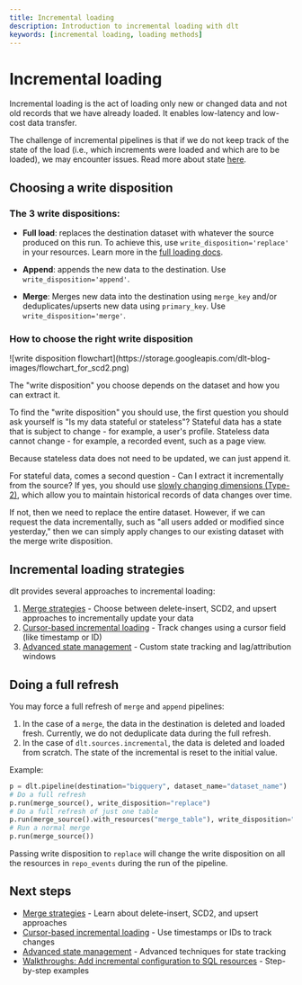 ```yaml
---
title: Incremental loading
description: Introduction to incremental loading with dlt
keywords: [incremental loading, loading methods]
---
```


# Incremental loading

Incremental loading is the act of loading only new or changed data and not old records that we have already loaded. It enables low-latency and low-cost data transfer.

The challenge of incremental pipelines is that if we do not keep track of the state of the load (i.e., which increments were loaded and which are to be loaded), we may encounter issues. Read more about state [here](state.md).

## Choosing a write disposition

### The 3 write dispositions:

- **Full load**: replaces the destination dataset with whatever the source produced on this run. To achieve this, use `write_disposition='replace'` in your resources. Learn more in the [full loading docs](./full-loading.md).

- **Append**: appends the new data to the destination. Use `write_disposition='append'`.

- **Merge**: Merges new data into the destination using `merge_key` and/or deduplicates/upserts new data using `primary_key`. Use `write_disposition='merge'`.

### How to choose the right write disposition

<div style={{textAlign: 'center'}}>
![write disposition flowchart](https://storage.googleapis.com/dlt-blog-images/flowchart_for_scd2.png)
</div>

The "write disposition" you choose depends on the dataset and how you can extract it.

To find the "write disposition" you should use, the first question you should ask yourself is "Is my data stateful or stateless"? Stateful data has a state that is subject to change - for example, a user's profile. Stateless data cannot change - for example, a recorded event, such as a page view.

Because stateless data does not need to be updated, we can just append it.

For stateful data, comes a second question - Can I extract it incrementally from the source? If yes, you should use [slowly changing dimensions (Type-2)](./merge-strategies.md#scd2-strategy), which allow you to maintain historical records of data changes over time.

If not, then we need to replace the entire dataset. However, if we can request the data incrementally, such as "all users added or modified since yesterday," then we can simply apply changes to our existing dataset with the merge write disposition.

## Incremental loading strategies

dlt provides several approaches to incremental loading:

1. [Merge strategies](./merge-strategies.md) - Choose between delete-insert, SCD2, and upsert approaches to incrementally update your data
2. [Cursor-based incremental loading](./cursor-incremental.md) - Track changes using a cursor field (like timestamp or ID)
3. [Advanced state management](./advanced-state.md) - Custom state tracking and lag/attribution windows

## Doing a full refresh

You may force a full refresh of `merge` and `append` pipelines:

1. In the case of a `merge`, the data in the destination is deleted and loaded fresh. Currently, we do not deduplicate data during the full refresh.
2. In the case of `dlt.sources.incremental`, the data is deleted and loaded from scratch. The state of the incremental is reset to the initial value.

Example:

```py
p = dlt.pipeline(destination="bigquery", dataset_name="dataset_name")
# Do a full refresh
p.run(merge_source(), write_disposition="replace")
# Do a full refresh of just one table
p.run(merge_source().with_resources("merge_table"), write_disposition="replace")
# Run a normal merge
p.run(merge_source())
```

Passing write disposition to `replace` will change the write disposition on all the resources in
`repo_events` during the run of the pipeline.

## Next steps

- [Merge strategies](./merge-strategies.md) - Learn about delete-insert, SCD2, and upsert approaches
- [Cursor-based incremental loading](./cursor-incremental.md) - Use timestamps or IDs to track changes
- [Advanced state management](./advanced-state.md) - Advanced techniques for state tracking
- [Walkthroughs: Add incremental configuration to SQL resources](../walkthroughs/add-incremental-configuration.md) - Step-by-step examples